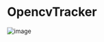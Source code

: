 # OpencvTracker


![image](https://user-images.githubusercontent.com/90014998/164339638-6f4c342a-24a5-4927-8903-1fb2c1098442.png)
